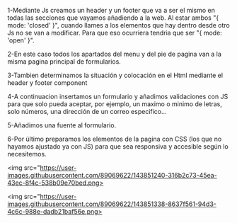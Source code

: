 1-Mediante Js creamos un header y un footer que va a ser el mismo en todas las secciones que vayamos añadiendo a la web. Al estar ambos "{ mode: 'closed' }", cuando llames a los elementos que hay dentro desde otro Js no se van a modificar. Para que eso ocurriera tendria que ser "{ mode: 'open' }". 

2-En este caso todos los apartados del menu y del pie de pagina van a la misma pagina principal de formularios. 

3-Tambien determinamos la situación y colocación en el Html mediante el header y footer component

4-A continuacion insertamos un formulario y añadimos validaciones con JS para que solo pueda aceptar, por ejemplo, un maximo o minimo de letras, solo números, una dirección de un correo especifico...

5-Añadimos una fuente al formulario.

6-Por último preparamos los elementos de la pagina con CSS (los que no hayamos ajustado ya con JS) para que sea responsiva y accesible según lo necesitemos.

<img src="https://user-images.githubusercontent.com/89069622/143851240-316b2c73-45ea-43ec-8f4c-538b09e70bed.png>
          
<img src="https://user-images.githubusercontent.com/89069622/143851338-8637f561-94d3-4c6c-988e-dadb21baf56e.png>
